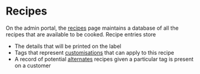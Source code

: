 # Recipes

On the admin portal, the [recipes](https://portal.thenutritionistmcr.com/admin/recipes) page maintains a database of all the recipes that are available to be cooked. Recipe entries store

- The details that will be printed on the label
- Tags that represent [customisations](./customisations.md) that can apply to this recipe
- A record of potential [alternates](./alternates.md) recipes given a particular tag is present on a customer
